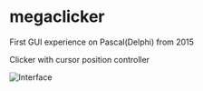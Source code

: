 # megaclicker
First GUI experience on Pascal(Delphi) from 2015

Clicker with cursor position controller

![Interface](https://user-images.githubusercontent.com/48791104/65167649-63ef8a00-da5c-11e9-842d-d3815c6ee140.jpg)

